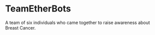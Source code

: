 # TeamEtherBots
A team of six individuals who came together to raise awareness about Breast Cancer.
